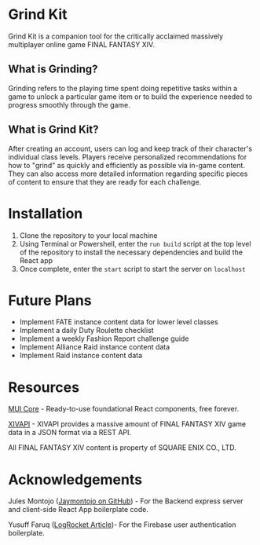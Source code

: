 # Grind Kit

Grind Kit is a companion tool for the critically acclaimed massively multiplayer online game FINAL FANTASY XIV.

## What is Grinding?

Grinding refers to the playing time spent doing repetitive tasks within a game to unlock a particular game item or to build the experience needed to progress smoothly through the game.

## What is Grind Kit?

After creating an account, users can log and keep track of their character's individual class levels. Players receive personalized recommendations for how to "grind" as quickly and efficiently as possible via in-game content. They can also access more detailed information regarding specific pieces of content to ensure that they are ready for each challenge.

# Installation

1. Clone the repository to your local machine
2. Using Terminal or Powershell, enter the `run build` script at the top level of the repository to install the necessary dependencies and build the React app
3. Once complete, enter the `start` script to start the server on `localhost`

# Future Plans

* Implement FATE instance content data for lower level classes
* Implement a daily Duty Roulette checklist
* Implement a weekly Fashion Report challenge guide
* Implement Alliance Raid instance content data
* Implement Raid instance content data

# Resources

[MUI Core](https://mui.com/core/) - Ready-to-use foundational React components, free forever.

[XIVAPI](https://xivapi.com/) - XIVAPI provides a massive amount of FINAL FANTASY XIV game data in a JSON format via a REST API.

All FINAL FANTASY XIV content is property of SQUARE ENIX CO., LTD.

# Acknowledgements

Jules Montojo ([Jaymontojo on GitHub](https://github.com/Jaymontojo)) - For the Backend express server and client-side React App boilerplate code.

Yusuff Faruq ([LogRocket Article](https://blog.logrocket.com/user-authentication-firebase-react-apps/))- For the Firebase user authentication boilerplate.